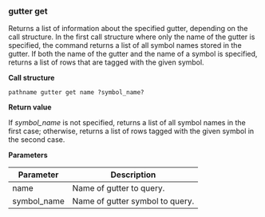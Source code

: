 ### gutter get

Returns a list of information about the specified gutter, depending on the call structure.  In the first call structure where only the name of the gutter is specified, the command returns a list of all symbol names stored in the gutter.  If both the name of the gutter and the name of a symbol is specified, returns a list of rows that are tagged with the given symbol.

**Call structure**

`pathname gutter get name ?symbol_name?`

**Return value**

If _symbol\_name_ is not specified, returns a list of all symbol names in the first case; otherwise, returns a list of rows tagged with the given symbol in the second case.

**Parameters**

| Parameter | Description |
| - | - |
| name | Name of gutter to query. |
| symbol\_name | Name of gutter symbol to query. |

